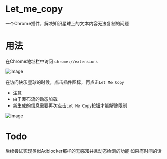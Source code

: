 # Let_me_copy
一个Chrome插件，解决知识星球上的文本内容无法复制的问题

# 用法
在Chrome地址栏中访问
`chrome://extensions`

![image](https://github.com/W2Ning/Let_me_copy/blob/main/extensions.png)

在访问快乐星球的时候，点击插件图标，再点击`Let Me Copy`

* 注意
* 由于瀑布流的动态加载
* 新生成的信息需要再次点击`Let Me Copy`按钮才能解除限制

![image](https://github.com/W2Ning/Let_me_copy/blob/main/usage.png)


# Todo
后续尝试实现类似Adblocker那样的无感知并且动态检测的功能
如果有时间的话
